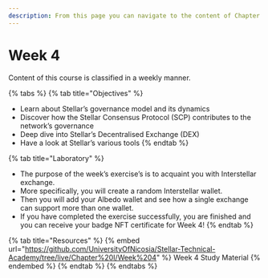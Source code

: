 ```yaml
---
description: From this page you can navigate to the content of Chapter 1
---
```


# Week 4

Content of this course is classified in a weekly manner.

{% tabs %}
{% tab title="Objectives" %}
* Learn about Stellar’s governance model and its dynamics
* Discover how the Stellar Consensus Protocol (SCP) contributes to the network’s governance&#x20;
* Deep dive into Stellar’s Decentralised Exchange (DEX)
* Have a look at Stellar’s various tools
{% endtab %}

{% tab title="Laboratory" %}
* The purpose of the week’s exercise’s is to acquaint you with Interstellar exchange.
* More specifically, you will create a random Interstellar wallet.&#x20;
* Then you will add your Albedo wallet and see how a single exchange can support more than one wallet.
* If you have completed the exercise successfully, you are finished and you can receive your badge NFT certificate for Week 4!
{% endtab %}

{% tab title="Resources" %}
{% embed url="https://github.com/UniversityOfNicosia/Stellar-Technical-Academy/tree/live/Chapter%20I/Week%204" %}
Week 4 Study Material
{% endembed %}
{% endtab %}
{% endtabs %}

